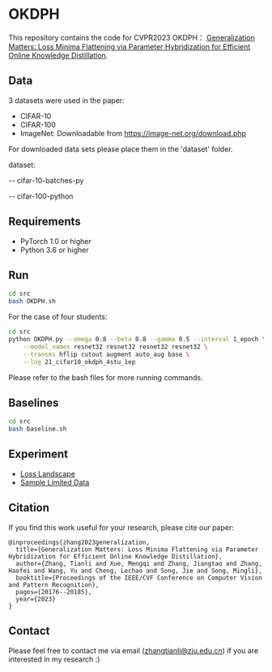# OKDPH

This repository contains the code for CVPR2023 OKDPH： [Generalization Matters: Loss Minima Flattening via Parameter Hybridization for Efficient Online Knowledge Distillation](https://arxiv.org/abs/2303.14666).



## Data

3 datasets were used in the paper:

* CIFAR-10
* CIFAR-100
* ImageNet: Downloadable from https://image-net.org/download.php

For downloaded data sets please place them in the 'dataset' folder.

dataset:

-- cifar-10-batches-py

-- cifar-100-python

## Requirements

* PyTorch 1.0 or higher
* Python 3.6 or higher



## Run
```bash
cd src
bash OKDPH.sh
```

For the case of four students: 

```bash
cd src
python OKDPH.py --omega 0.8 --beta 0.8 --gamma 0.5 --interval 1_epoch \
    --model_names resnet32 resnet32 resnet32 resnet32 \
    --transes hflip cutout augment auto_aug base \
    --log 21_cifar10_okdph_4stu_1ep
```

Please refer to the bash files for more running commands.


## Baselines
```bash
cd src
bash baseline.sh
```


## Experiment

* [Loss Landscape](experiment/landscape/resnet32/draw.ipynb)
* [Sample Limited Data](experiment/sample)


## Citation

If you find this work useful for your research, please cite our paper:

```
@inproceedings{zhang2023generalization,
  title={Generalization Matters: Loss Minima Flattening via Parameter Hybridization for Efficient Online Knowledge Distillation},
  author={Zhang, Tianli and Xue, Mengqi and Zhang, Jiangtao and Zhang, Haofei and Wang, Yu and Cheng, Lechao and Song, Jie and Song, Mingli},
  booktitle={Proceedings of the IEEE/CVF Conference on Computer Vision and Pattern Recognition},
  pages={20176--20185},
  year={2023}
}
```

## Contact

Please feel free to contact me via email (<zhangtianli@zju.edu.cn>) if you are interested in my research :)